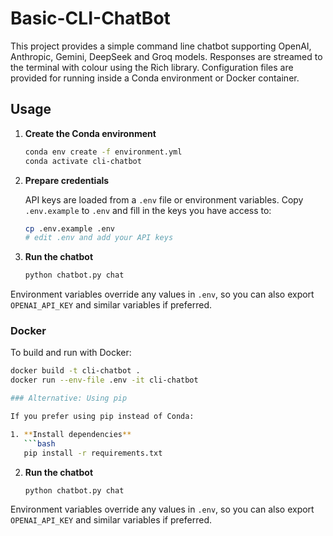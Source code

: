 # Basic-CLI-ChatBot

This project provides a simple command line chatbot supporting OpenAI,
Anthropic, Gemini, DeepSeek and Groq models. Responses are streamed to the
terminal with colour using the Rich library. Configuration files are provided
for running inside a Conda environment or Docker container.

## Usage

1. **Create the Conda environment**

   ```bash
   conda env create -f environment.yml
   conda activate cli-chatbot
   ```

2. **Prepare credentials**

   API keys are loaded from a `.env` file or environment variables. Copy
   `.env.example` to `.env` and fill in the keys you have access to:

   ```bash
   cp .env.example .env
   # edit .env and add your API keys
   ```

3. **Run the chatbot**
   ```bash
   python chatbot.py chat
   ```

Environment variables override any values in `.env`, so you can also export
`OPENAI_API_KEY` and similar variables if preferred.

### Docker

To build and run with Docker:

```bash
docker build -t cli-chatbot .
docker run --env-file .env -it cli-chatbot

### Alternative: Using pip

If you prefer using pip instead of Conda:

1. **Install dependencies**
   ```bash
   pip install -r requirements.txt
   ```

2. **Run the chatbot**
   ```bash
   python chatbot.py chat
   ```
Environment variables override any values in `.env`, so you can also export `OPENAI_API_KEY` and similar variables if preferred.
